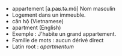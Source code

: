 - appartement	[a.paʁ.tə.mɑ̃]	Nom masculin
- Logement dans un immeuble.
- căn hộ (Vietnamese)
- apartment (English)
- Exemple : J'habite un grand appartement.
- Famille de mots : aucun dérivé direct	
- Latin root : *apartmentum*
